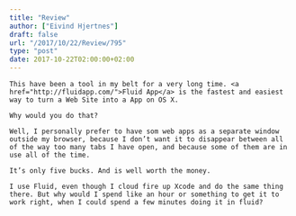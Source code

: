 ```yaml
---
title: "Review"
author: ["Eivind Hjertnes"]
draft: false
url: "/2017/10/22/Review/795"
type: "post"
date: 2017-10-22T02:00:00+02:00
---
```


<div class="HTML">
  <div></div>

<p>

</div>

```text
This have been a tool in my belt for a very long time. <a href="http://fluidapp.com/">Fluid App</a> is the fastest and easiest way to turn a Web Site into a App on OS X.
```

<div class="HTML">
  <div></div>

</p>

</div>

<div class="HTML">
  <div></div>

<p>

</div>

```text
Why would you do that?
```

<div class="HTML">
  <div></div>

</p>

</div>

<div class="HTML">
  <div></div>

<p>

</div>

```text
Well, I personally prefer to have som web apps as a separate window outside my browser, because I don’t want it to disappear between all of the way too many tabs I have open, and because some of them are in use all of the time.
```

<div class="HTML">
  <div></div>

</p>

</div>

<div class="HTML">
  <div></div>

<p>

</div>

```text
It’s only five bucks. And is well worth the money.
```

<div class="HTML">
  <div></div>

</p>

</div>

<div class="HTML">
  <div></div>

<p>

</div>

```text
I use Fluid, even though I cloud fire up Xcode and do the same thing there. But why would I spend like an hour or something to get it to work right, when I could spend a few minutes doing it in fluid?
```

<div class="HTML">
  <div></div>

</p>

</div>
